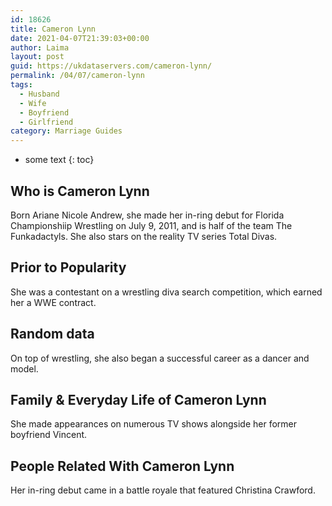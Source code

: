 ```yaml
---
id: 18626
title: Cameron Lynn
date: 2021-04-07T21:39:03+00:00
author: Laima
layout: post
guid: https://ukdataservers.com/cameron-lynn/
permalink: /04/07/cameron-lynn
tags:
  - Husband
  - Wife
  - Boyfriend
  - Girlfriend
category: Marriage Guides
---
```


* some text
{: toc}


## Who is Cameron Lynn
                  
                  
                  
Born Ariane Nicole Andrew, she made her in-ring debut for Florida Championshiip Wrestling on July 9, 2011, and is half of the team The Funkadactyls. She also stars on the reality TV series Total Divas. 
                  
              
            
              
            
                
                
                
## Prior to Popularity
                  
                  
                  
She was a contestant on a wrestling diva search competition, which earned her a WWE contract. 
                  
              
            
              
            
                
                
                
## Random data
                  
                  
                  
On top of wrestling, she also began a successful career as a dancer and model. 
                  
              
            
              
            
                
                
                
## Family & Everyday Life of Cameron Lynn
                  
                  
                  
She made appearances on numerous TV shows alongside her former boyfriend Vincent. 
                  
              
            
              
            
                
                
                
## People Related With Cameron Lynn
                  
                  
                  
Her in-ring debut came in a battle royale that featured Christina Crawford. 
                  
              
            
              
            
                
              
            
              
              
            
            
              
            
          
          
          